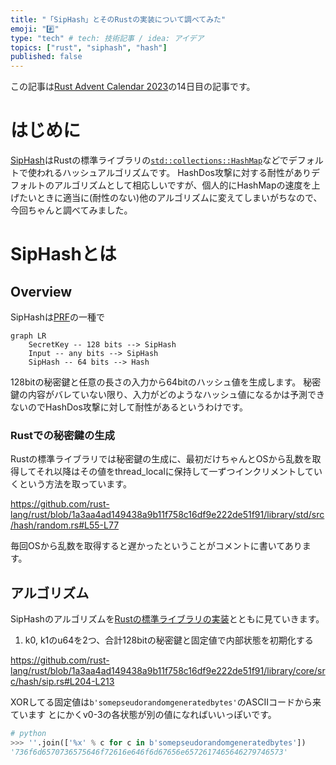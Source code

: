 ```yaml
---
title: "「SipHash」とそのRustの実装について調べてみた"
emoji: "#️⃣"
type: "tech" # tech: 技術記事 / idea: アイデア
topics: ["rust", "siphash", "hash"]
published: false
---
```


この記事は[Rust Advent Calendar 2023](https://qiita.com/advent-calendar/2023/rust)の14日目の記事です。

# はじめに

[SipHash](https://web.archive.org/web/20180829083106/http://131002.net/siphash/)はRustの標準ライブラリの[`std::collections::HashMap`](https://doc.rust-lang.org/std/collections/struct.HashMap.html)などでデフォルトで使われるハッシュアルゴリズムです。
HashDos攻撃に対する耐性がありデフォルトのアルゴリズムとして相応しいですが、個人的にHashMapの速度を上げたいときに適当に(耐性のない)他のアルゴリズムに変えてしまいがちなので、今回ちゃんと調べてみました。

# SipHashとは

## Overview

SipHashは[PRF](https://en.wikipedia.org/wiki/Pseudorandom_function_family)の一種で

```mermaid
graph LR
    SecretKey -- 128 bits --> SipHash
    Input -- any bits --> SipHash
    SipHash -- 64 bits --> Hash
```

128bitの秘密鍵と任意の長さの入力から64bitのハッシュ値を生成します。
秘密鍵の内容がバレていない限り、入力がどのようなハッシュ値になるかは予測できないのでHashDos攻撃に対して耐性があるというわけです。

### Rustでの秘密鍵の生成

Rustの標準ライブラリでは秘密鍵の生成に、最初だけちゃんとOSから乱数を取得してそれ以降はその値をthread_localに保持して一ずつインクリメントしていくという方法を取っています。

https://github.com/rust-lang/rust/blob/1a3aa4ad149438a9b11f758c16df9e222de51f91/library/std/src/hash/random.rs#L55-L77

毎回OSから乱数を取得すると遅かったということがコメントに書いてあります。

## アルゴリズム

SipHashのアルゴリズムを[Rustの標準ライブラリの実装](https://github.com/rust-lang/rust/blob/1a3aa4ad149438a9b11f758c16df9e222de51f91/library/core/src/hash/sip.rs)とともに見ていきます。

1. k0, k1のu64を2つ、合計128bitの秘密鍵と固定値で内部状態を初期化する

https://github.com/rust-lang/rust/blob/1a3aa4ad149438a9b11f758c16df9e222de51f91/library/core/src/hash/sip.rs#L204-L213

XORしてる固定値は`b'somepseudorandomgeneratedbytes'`のASCIIコードから来ています
とにかくv0-3の各状態が別の値になればいいっぽいです。

```python
# python
>>> ''.join(['%x' % c for c in b'somepseudorandomgeneratedbytes'])
'736f6d6570736575646f72616e646f6d67656e6572617465646279746573'
```